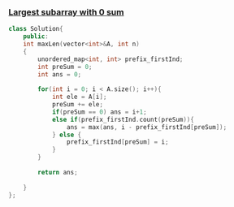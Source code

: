 ### [Largest subarray with 0 sum](https://practice.geeksforgeeks.org/problems/largest-subarray-with-0-sum/1)

```cpp
class Solution{
    public:
    int maxLen(vector<int>&A, int n)
    {   
        unordered_map<int, int> prefix_firstInd;
        int preSum = 0;
        int ans = 0;
        
        for(int i = 0; i < A.size(); i++){
            int ele = A[i];
            preSum += ele;
            if(preSum == 0) ans = i+1;
            else if(prefix_firstInd.count(preSum)){
                ans = max(ans, i - prefix_firstInd[preSum]);
            } else {
                prefix_firstInd[preSum] = i;
            }
        }
        
        return ans;
        
    }
};
```